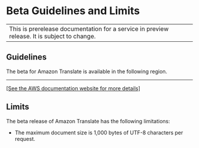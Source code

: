 # Beta Guidelines and Limits<a name="beta-limits-guidelines"></a>


|  | 
| --- |
| This is prerelease documentation for a service in preview release\. It is subject to change\. | 

## Guidelines<a name="beta-guidelines"></a>

The beta for Amazon Translate is available in the following region\.


****  
[\[See the AWS documentation website for more details\]](http://docs.aws.amazon.com/translate/latest/dg/beta-limits-guidelines.html)

## Limits<a name="beta-limits"></a>

The beta release of Amazon Translate has the following limitations:

+ The maximum document size is 1,000 bytes of UTF\-8 characters per request\.